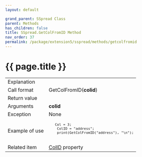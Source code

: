 ```yaml
---
layout: default

grand_parent: SSpread Class
parent: Methods
has_children: false
title: SSpread.GetColFromID Method
nav_order: 37
permalink: /package/extension5/sspread/methods/getcolfromid
---
```

# {{ page.title }}

<table>
  <tr>
    <td>Explanation</td>
    <td colspan="2"></td>
  </tr>
  <tr>
    <td>Call format</td>
    <td colspan="2">GetColFromID(<b>colid</b>)</td>
  </tr>
  <tr>
    <td>Return value</td>
    <td colspan="2"></td>
  </tr>  
  <tr>
    <td>Arguments</td>
    <td><b>colid</b></td>
    <td></td>
  </tr>
  <tr>
    <td>Exception</td>
    <td colspan="2">None</td>
  </tr>
  <tr>
    <td>Example of use</td>
    <td colspan="2"><code><pre>
   Col = 3;
    ColID = "address";
    print(GetColFromID("address"), "\n");
    </pre></code></td>
  </tr>
  <tr>
    <td>Related item</td>
    <td colspan="2"><a href="/package/extension5/sspread/properties/colid">ColID</a> property</td>
  </tr>
</table>
